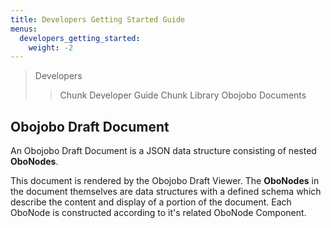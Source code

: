 ```yaml
---
title: Developers Getting Started Guide
menus:
  developers_getting_started:
    weight: -2
---
```



> Developers
>> Chunk Developer Guide
>> Chunk Library
>> Obojobo Documents
>>>

## Obojobo Draft Document

An Obojobo Draft Document is a JSON data structure consisting of nested **OboNodes**.

This document is rendered by the Obojobo Draft Viewer. The **OboNodes** in the document themselves are data structures with a defined schema which describe the content and display of a portion of the document. Each OboNode is constructed according to it's related OboNode Component.

